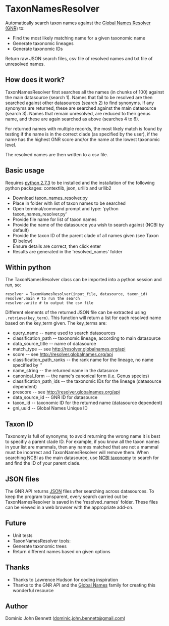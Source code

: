 # TaxonNamesResolver
Automatically search taxon names against the [Global Names Resolver (GNR)](resolver.globalnames.org) to:
* Find the most likely matching name for a given taxonomic name
* Generate taxonomic lineages
* Generate taxonomic IDs

Return raw JSON search files, csv file of resolved names and txt file of unresolved names.

## How does it work?
TaxonNamesResolver first searches all the names (in chunks of 100) against the main datasource (search 1). Names that fail to be resolved are then searched against other datasources (search 2) to find synonyms. If any synonyms are returned, these are searched against the main datasource (search 3). Names that remain unresolved, are reduced to their genus name, and these are again searched as above (searches 4 to 6).

For returned names with multiple records, the most likely match is found by testing if the name is in the correct clade (as specified by the user), if the name has the highest GNR score and/or the name at the lowest taxonomic level.

The resolved names are then written to a csv file.

## Basic usage
Requires [python 2.7.3](https://wiki.python.org/moin/BeginnersGuide/Download) to be installed and the installation of the following python packages: contextlib, json, urllib and urllib2
* Download taxon_names_resolver.py
* Place in folder with list of taxon names to be searched
* Open terminal/command prompt and type: 'python taxon_names_resolver.py'
 * Provide file name for list of taxon names
 * Provide the name of the datasource you wish to search against (NCBI by default)
 * Provide the taxon ID of the parent clade of all names given (see Taxon ID below)
 * Ensure details are correct, then click enter
* Results are generated in the 'resolved_names' folder

## Within python
The TaxonNamesResolver class can be imported into a python session and run, so:
```{python}
resolver = TaxonNamesResolver(input_file, datasource, taxon_id)
resolver.main # to run the search
resolver.write # to output the csv file
```
Different elements of the returned JSON file can be extracted using `.retrieve(key_term)`. This function will return a list for each resolved name based on the key_term given. The key_terms are:
* query_name -- name used to search datasources
* classification_path -- taxonomic lineage, according to main datasource
* data_source_title -- name of datasource
* match_type -- see http://resolver.globalnames.org/api
* score -- see http://resolver.globalnames.org/api
* classification_path_ranks -- the rank name for the lineage, no name specified by ''
* name_string -- the returned name in the datasorce
* canonical_form -- the name's canonical form (i.e. Genus species)
* classification_path_ids -- the taxonomic IDs for the lineage (datasource dependent)
* prescore -- see http://resolver.globalnames.org/api
* data_source_id -- GNR ID for datasource
* taxon_id -- taxonomic ID for the returned name (datasource dependent)
* gni_uuid -- Global Names Unique ID

## Taxon ID
Taxonomy is full of synonyms; to avoid returning the wrong name it is best to specifiy a parent clade ID. For example, if you know all the taxon names in your list are mammals, then any names matched that are not a mammal must be incorrect and TaxonNamesResolver will remove them. When searching NCBI as the main datasource, use [NCBI taxonomy](http://www.ncbi.nlm.nih.gov/taxonomy) to search for and find the ID of your parent clade.

## JSON files
The GNR API returns [JSON](http://en.wikipedia.org/wiki/JSON) files after searching across datasources. To keep the program transparent, every search carried out be TaxonNamesResolver is saved in the 'resolved_names' folder. These files can be viewed in a web browser with the appropriate add-on.

## Future
* Unit tests
* TaxonNamesResolver tools:
 * Generate taxonomic trees
 * Return different names based on given options

## Thanks
* Thanks to Lawrence Hudson for coding inspiration
* Thanks to the GNR API and the [Global Names](http://www.globalnames.org/) family for creating this wonderful resource

## Author
Dominic John Bennett (dominic.john.bennett@gmail.com)